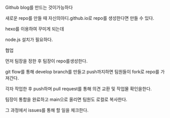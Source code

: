 Github blog를 만드는 것이가능하다

새로운 repo를 만들 때 자신의아디.github.io로 repo를 생성한다면 만들 수 있다.

hexo를 이용하여 꾸미게 되는데

node.js 설치가 필요하다.


협업

먼저 팀장을 정한 후 팀장이 repo를생성한다.

git flow를 통해 develop branch를 만들고 push까지하면 팀원들이 fork로 repo를 가져간다.

각자 작업한 후 push하며 pull request를 통해 의견 교환 및 작업물 확인을한다. 

팀장이 통합을 완료하고 main으로 올리면 팀원도 로컬로 복사한다.

그 과정에서 issues를 통해 할 일을 체크한다.
